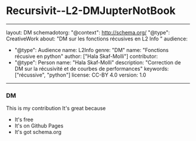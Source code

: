 # Recursivit--L2-DMJupterNotBook

---
layout: DM
schemadotorg:
 "@context": http://schema.org/
 "@type": CreativeWork
 about: "DM sur les fonctions récusives en L2 Info "
 audience:
   - "@type": Audience
     name: L2Info
 genre: "DM"
 name: "Fonctions récusive en python"
 author: ["Hala Skaf-Molli"]
 contributor:
   - "@type": Person
     name: "Hala Skaf-Molli"
 description: "Correction de DM sur la récusivité et de courbes de performances"
 keywords: ["récussive", "python"]
 license: CC-BY 4.0
 version: 1.0
---

### DM

This is my contribution It's great because

- It's free
- It's on Github Pages
- It's got schema.org
